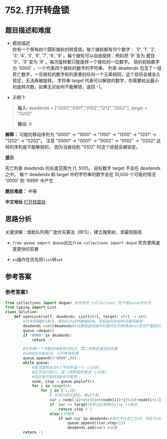 # 752. 打开转盘锁

## 题目描述和难度

- 题目描述   
你有一个带有四个圆形拨轮的转盘锁。每个拨轮都有10个数字： '0', '1', '2', '3', '4', '5', '6', '7', '8', '9' 。每个拨轮可以自由旋转：例如把 '9' 变为 题目 '0'，'0' 变为 '9' 。每次旋转都只能旋转一个拨轮的一位数字。
锁的初始数字为 '0000' ，一个代表四个拨轮的数字的字符串。
列表 deadends 包含了一组死亡数字，一旦拨轮的数字和列表里的任何一个元素相同，这个锁将会被永久锁定，无法再被旋转。
字符串 target 代表可以解锁的数字，你需要给出最小的旋转次数，如果无论如何不能解锁，返回 -1。

- 示例 1:

>**输入:**   deadends = ["0201","0101","0102","1212","2002"], target = "0202"
>
>**输出:**  6

**解释：**  可能的移动序列为 "0000" -> "1000" -> "1100" -> "1200" -> "1201" -> "1202" -> "0202"。
注意 "0000" -> "0001" -> "0002" -> "0102" -> "0202" 这样的序列是不能解锁的，
因为当拨动到 "0102" 时这个锁就会被锁定。

**提示**

死亡列表 deadends 的长度范围为 [1, 500]。
目标数字 target 不会在 deadends 之中。
每个 deadends 和 target 中的字符串的数字会在 10,000 个可能的情况 '0000' 到 '9999' 中产生

**题目难度：**  中等

**中文地址**  [打开转盘锁](https://leetcode-cn.com/problems/open-the-lock/)

## 思路分析

关键求解：借助队列用广度优先算法（BFS），建立搜索树，求最短路径

- `from queue import Queue`对比`from collections import deque` 优先使用速度更快的前者

-  `in`操作在优先将`list`转`set`

## 参考答案
### 参考答案1

```python
from collections import deque# 优先考虑 collections 而不是queue中队列
from typing import List
class Solution:
    def openLock(self, deadends: List[str], target: str) -> int:
        #总体思路BFS算法，借助队列这种数据结构。求起始点到目标点最短路径
        deadends =set(deadends)#当要做查找操作时要将队列转换成set否则严重超时，set中查找时间复杂度O（1）
        queue =deque()
        if "0000" in deadends:
            return -1

        #队列第一个参数存储要尝试的点，第二参数存储当前步数
        #从0000开始尝试，入列等待处理
        queue.append(("0000",0))
        while queue:
            #每次旋转会在4个节点中选一个（i记录），
            #此节点只有+1，或-1两种旋转情况（j记录）。
            #因此每次旋转有8中可能性
            node, step = queue.popleft()
            for i in range(4):
                for j in (-1,1):
                    # 中间为变化部分，两边不变。
                    cur = node[:i]+str((int(node[i])+j)%10)+node[i+1:]
                    if  cur == target:#尝试后相等则step +1输出
                        return step + 1
                    else:#不相等
                        if not cur in deadends:#若在不在死亡队列，将此节点压入队列等待下一次尝试
                            queue.append((cur,step+1))
                            deadends.add(cur) #去重
        return -1
```



